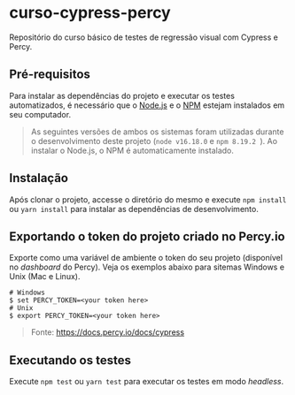 # curso-cypress-percy

Repositório do curso básico de testes de regressão visual com Cypress e Percy.

## Pré-requisitos

Para instalar as dependências do projeto e executar os testes automatizados, é necessário que o [Node.js](http://nodejs.org) e o [NPM](http://npmjs.com) estejam instalados em seu computador.

> As seguintes versões de ambos os sistemas foram utilizadas durante o desenvolvimento deste projeto (`node v16.18.0` e `npm 8.19.2 `).
> Ao instalar o Node.js, o NPM é automaticamente instalado.

## Instalação

Após clonar o projeto, accesse o diretório do mesmo e execute `npm install` ou `yarn install` para instalar as dependências de desenvolvimento.

## Exportando o token do projeto criado no Percy.io

Exporte como uma variável de ambiente o token do seu projeto (disponível no _dashboard_ do Percy). Veja os exemplos abaixo para sitemas Windows e Unix (Mac e Linux).

```
# Windows
$ set PERCY_TOKEN=<your token here>
# Unix
$ export PERCY_TOKEN=<your token here>
```

> Fonte: https://docs.percy.io/docs/cypress

## Executando os testes

Execute `npm test` ou `yarn test` para executar os testes em modo _headless_.
